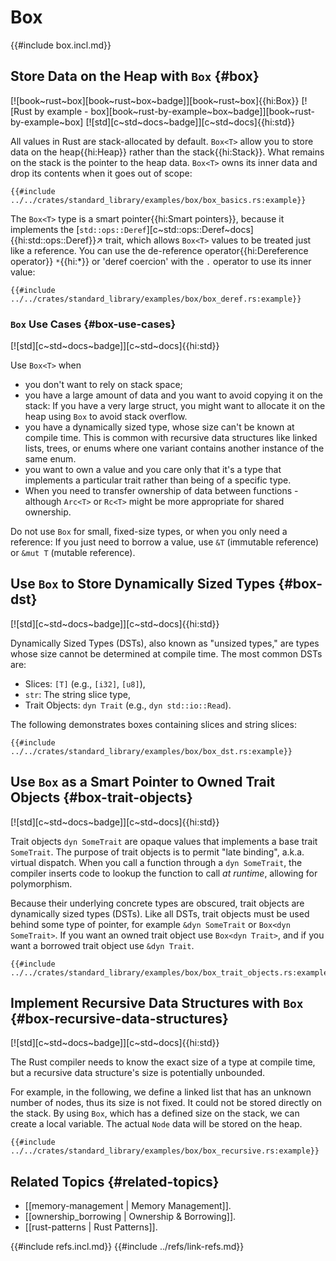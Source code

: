 # Box

{{#include box.incl.md}}

## Store Data on the Heap with `Box` {#box}

[![book~rust~box][book~rust~box~badge]][book~rust~box]{{hi:Box}} [![Rust by example - box][book~rust-by-example~box~badge]][book~rust-by-example~box] [![std][c~std~docs~badge]][c~std~docs]{{hi:std}}

All values in Rust are stack-allocated by default. `Box<T>` allow you to store data on the heap{{hi:Heap}} rather than the stack{{hi:Stack}}. What remains on the stack is the pointer to the heap data. `Box<T>` owns its inner data and drop its contents when it goes out of scope:

```rust,editable
{{#include ../../crates/standard_library/examples/box/box_basics.rs:example}}
```

The `Box<T>` type is a smart pointer{{hi:Smart pointers}}, because it implements the [`std::ops::Deref`][c~std::ops::Deref~docs]{{hi:std::ops::Deref}}↗ trait, which allows `Box<T>` values to be treated just like a reference. You can use the de-reference operator{{hi:Dereference operator}} `*`{{hi:*}} or 'deref coercion' with the `.` operator to use its inner value:

```rust,editable
{{#include ../../crates/standard_library/examples/box/box_deref.rs:example}}
```

### `Box` Use Cases {#box-use-cases}

[![std][c~std~docs~badge]][c~std~docs]{{hi:std}}

Use `Box<T>` when

- you don't want to rely on stack space;
- you have a large amount of data and you want to avoid copying it on the stack: If you have a very large struct, you might want to allocate it on the heap using `Box` to avoid stack overflow.
- you have a dynamically sized type, whose size can't be known at compile time. This is common with recursive data structures like linked lists, trees, or enums where one variant contains another instance of the same enum.
- you want to own a value and you care only that it's a type that implements a particular trait rather than being of a specific type.
- When you need to transfer ownership of data between functions - although `Arc<T>` or `Rc<T>` might be more appropriate for shared ownership.

Do not use `Box` for small, fixed-size types, or when you only need a reference: If you just need to borrow a value, use `&T` (immutable reference) or `&mut T` (mutable reference).

## Use `Box` to Store Dynamically Sized Types {#box-dst}

[![std][c~std~docs~badge]][c~std~docs]{{hi:std}}

Dynamically Sized Types (DSTs), also known as "unsized types," are types whose size cannot be determined at compile time. The most common DSTs are:

- Slices: `[T]` (e.g., `[i32]`, `[u8]`),
- `str`: The string slice type,
- Trait Objects: `dyn Trait` (e.g., `dyn std::io::Read`).

The following demonstrates boxes containing slices and string slices:

```rust,editable
{{#include ../../crates/standard_library/examples/box/box_dst.rs:example}}
```

## Use `Box` as a Smart Pointer to Owned Trait Objects {#box-trait-objects}

[![std][c~std~docs~badge]][c~std~docs]{{hi:std}}

Trait objects `dyn SomeTrait` are opaque values that implements a base trait `SomeTrait`. The purpose of trait objects is to permit "late binding", a.k.a. virtual dispatch. When you call a function through a `dyn SomeTrait`, the compiler inserts code to lookup the function to call _at runtime_, allowing for polymorphism.

Because their underlying concrete types are obscured, trait objects are dynamically sized types (DSTs). Like all DSTs, trait objects must be used behind some type of pointer, for example `&dyn SomeTrait` or `Box<dyn SomeTrait>`. If you want an owned trait object use `Box<dyn Trait>`, and if you want a borrowed trait object use `&dyn Trait`.

```rust,editable
{{#include ../../crates/standard_library/examples/box/box_trait_objects.rs:example}}
```

## Implement Recursive Data Structures with `Box` {#box-recursive-data-structures}

[![std][c~std~docs~badge]][c~std~docs]{{hi:std}}

The Rust compiler needs to know the exact size of a type at compile time, but a recursive data structure's size is potentially unbounded.

For example, in the following, we define a linked list that has an unknown number of nodes, thus its size is not fixed. It could not be stored directly on the stack. By using `Box`, which has a defined size on the stack, we can create a local variable. The actual `Node` data will be stored on the heap.

```rust,editable
{{#include ../../crates/standard_library/examples/box/box_recursive.rs:example}}
```

## Related Topics {#related-topics}

- [[memory-management | Memory Management]].
- [[ownership_borrowing | Ownership & Borrowing]].
- [[rust-patterns | Rust Patterns]].

{{#include refs.incl.md}}
{{#include ../refs/link-refs.md}}

<div class="hidden">
</div>
